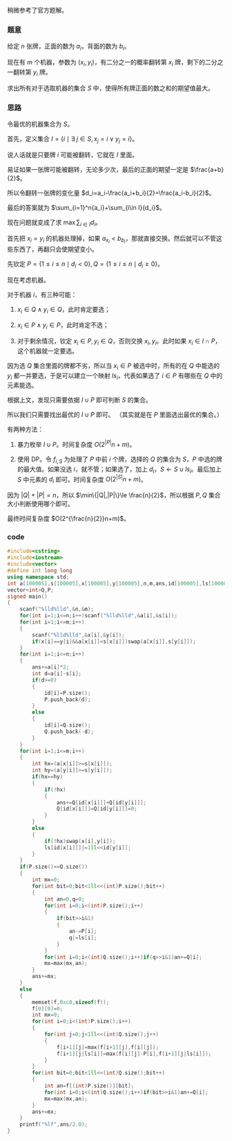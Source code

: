稍微参考了官方题解。
### 题意
给定 $n$ 张牌，正面的数为 $a_i$，背面的数为 $b_i$。

现在有 $m$ 个机器，参数为 $(x_i,y_i)$，有二分之一的概率翻转第 $x_i$ 牌，剩下的二分之一翻转第 $y_i$ 牌。

求出所有对于选取机器的集合 $S$ 中，使得所有牌正面的数之和的期望值最大。
### 思路
令最优的机器集合为 $S$。

首先，定义集合 $I=\{i\mid \exists\ j\in S,x_j=i\lor y_j=i\}$。

说人话就是只要牌 $i$ 可能被翻转，它就在 $I$ 里面。

易证如果一张牌可能被翻转，无论多少次，最后的正面的期望一定是 $\frac{a+b}{2}$。

所以令翻转一张牌的变化量 $d_i=a_i-\frac{a_i+b_i}{2}=\frac{a_i-b_i}{2}$。

最后的答案就为 $\sum_{i=1}^n{a_i}+\sum_{i\in I}{d_i}$。

现在问题就变成了求 $\max{\sum_{i\in I}d_i}$。

首先把 $x_i=y_i$ 的机器处理掉，如果 $a_{x_i}<b_{b_i}$，那就直接交换。然后就可以不管这些东西了，再翻只会使期望变小。

先钦定 $P=\{1\le i\le n\mid d_i<0\},Q=\{1\le i \le n\mid d_i\ge0\}$。

现在考虑机器。

对于机器 $i$，有三种可能：

1. $x_i\in Q\land y_i\in Q$，此时肯定要选；

2. $x_i\in P \land y_i\in P$，此时肯定不选；

3. 对于剩余情况，钦定 $x_i\in P,y_i\in Q$，否则交换 $x_i,y_i$。此时如果 $x_i\in I\cap P$，这个机器就一定要选。

因为选 $Q$ 集合里面的牌都不劣，所以当 $x_i\in P$ 被选中时，所有的在 $Q$ 中能选的 $y_i$ 都一并要选，于是可以建立一个映射 $ls_i$，代表如果选了 $i\in P$ 有哪些在 $Q$ 中的元素能选。

根据上文，发现只需要依据 $I\cup P$ 即可判断 $S$ 的集合。

所以我们只需要找出最优的 $I\cup P$ 即可。 （其实就是在 $P$ 里面选出最优的集合。）

有两种方法：

1. 暴力枚举 $I\cup P$。时间复杂度 $O(2^{|P|}n+m)$。

2. 使用 DP。令 $f_{i,S}$ 为处理了 $P$ 中前 $i$ 个牌，选择的 $Q$ 的集合为 $S$，$P$ 中选的牌的最大值。如果没选 $i$，就不管；如果选了，加上 $d_i$，$S\gets S \cup ls_i$。最后加上 $S$ 中元素的 $d_i$ 即可。时间复杂度 $O(2^{|S|}n+m)$。

因为 $|Q|+|P|=n$，所以 $\min\{|Q|,|P|\}\le \frac{n}{2}$，所以根据 $P,Q$ 集合大小判断使用哪个即可。

最终时间复杂度 $O(2^{\frac{n}{2}}n+m)$。
### code

```cpp
#include<cstring>
#include<iostream>
#include<vector>
#define int long long
using namespace std;
int a[100005],s[100005],x[100005],y[100005],n,m,ans,id[100005],ls[100005],f[100][1148576];
vector<int>Q,P;
signed main()
{
    scanf("%lld%lld",&n,&m);
    for(int i=1;i<=n;i++)scanf("%lld%lld",&a[i],&s[i]);
    for(int i=1;i<=m;i++)
    {
        scanf("%lld%lld",&x[i],&y[i]);
        if(x[i]==y[i]&&a[x[i]]<s[x[i]])swap(a[x[i]],s[y[i]]);
    }
    for(int i=1;i<=n;i++)
    {
        ans+=a[i]*2;
        int d=a[i]-s[i];
        if(d>=0)
        {
            id[i]=P.size();
            P.push_back(d);
        }
        else
        {
            id[i]=Q.size();
            Q.push_back(-d);
        }
    }
    for(int i=1;i<=m;i++)
    {
        int hx=(a[x[i]]>=s[x[i]]);
        int hy=(a[y[i]]>=s[y[i]]);
        if(hx==hy)
        {
            if(!hx)
            {
                ans+=Q[id[x[i]]]+Q[id[y[i]]];
                Q[id[x[i]]]=Q[id[y[i]]]=0;
            }
        }
        else
        {
            if(!hx)swap(x[i],y[i]);
            ls[id[x[i]]]|=1ll<<id[y[i]];
        }
    }
    if(P.size()<=Q.size())
    {
        int mx=0;
        for(int bit=0;bit<1ll<<(int)P.size();bit++)
        {
            int an=0,q=0;
            for(int i=0;i<(int)P.size();i++)
            {
                if(bit>>i&1)
                {
                    an-=P[i];
                    q|=ls[i];
                }
            }
            for(int i=0;i<(int)Q.size();i++)if(q>>i&1)an+=Q[i];
            mx=max(mx,an);
        }
        ans+=mx;
    }
    else
    {
        memset(f,0xc0,sizeof(f));
        f[0][0]=0;
        int mx=0;
        for(int i=0;i<(int)P.size();i++)
        {
            for(int j=0;j<1ll<<(int)Q.size();j++)
            {
                f[i+1][j]=max(f[i+1][j],f[i][j]);
                f[i+1][j|ls[i]]=max(f[i][j]-P[i],f[i+1][j|ls[i]]);
            }
        }
        for(int bit=0;bit<1ll<<(int)Q.size();bit++)
        {
            int an=f[(int)P.size()][bit];
            for(int i=0;i<(int)Q.size();i++)if(bit>>i&1)an+=Q[i];
            mx=max(mx,an);
        }
        ans+=mx;
    }
    printf("%lf",ans/2.0);
}
```
